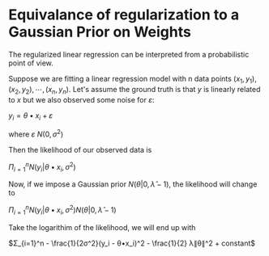 # Equivalance of regularization to a Gaussian Prior on Weights

The regularized linear regression can be interpreted from a probabilistic point of view.

Suppose we are fitting a linear regression model with n data points $(x_1, y_1), (x_2, y_2), ⋯, (x_n, y_n)$. Let's assume the ground truth is that $y$ is linearly related to $x$ but we also observed some noise for $ε$:

$y_i = θ•x_i + ε$

where $ε ~ N (0, σ^2)$

Then the likelihood of our observed data is

$Π_{i=1}^n N (y_i|θ•x_i, σ^2)$

Now, if we impose a Gaussian prior $N (θ|0,\hat{λ}-1)$, the likelihood will change to

$Π_{i=1}^n N (y_i|θ•x_i, σ^2) N (θ|0,\hat{λ}-1)$

Take the logarithim of the likelihood, we will end up with

$Σ_{i=1}^n - \frac{1}{2σ^2}(y_i - θ•x_i)^2 - \frac{1}{2} λ∥θ∥^2 + constant$
